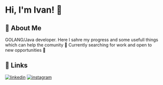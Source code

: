
# Hi, I'm Ivan! 👋


## 🚀 About Me
GOLANG/Java developer. Here I sahre my progress and some usefull things which can help the comunity  🌱 Currently searching for work and open to new opportunities 🌱


## 🔗 Links
[![linkedin](https://img.shields.io/badge/linkedin-0A66C2?style=for-the-badge&logo=linkedin&logoColor=white)](https://www.linkedin.com/in/ivan-stsepaniuk/)
[![instagram](https://img.shields.io/badge/Instagram-E4405F?style=for-the-badge&logo=instagram&logoColor=white)](https://instagram.com/deathgripspsychobipolarhitter?igshid=OGQ5ZDc2ODk2ZA==)
